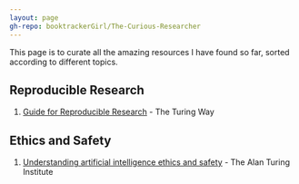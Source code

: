 ```yaml
---
layout: page
gh-repo: booktrackerGirl/The-Curious-Researcher
---
```


This page is to curate all the amazing resources I have found so far, sorted according to different topics.

## Reproducible Research

1. [Guide for Reproducible Research](https://the-turing-way.netlify.app/reproducible-research/reproducible-research.html) - The Turing Way


## Ethics and Safety
1. [Understanding artificial intelligence ethics and safety](https://www.turing.ac.uk/sites/default/files/2019-06/understanding_artificial_intelligence_ethics_and_safety.pdf) - The Alan Turing Institute
